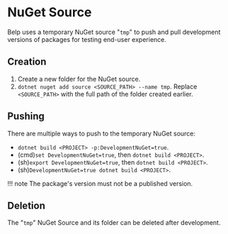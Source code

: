 # NuGet Source
Belp uses a temporary NuGet source "`tmp`" to push and pull development versions of packages for testing end-user experience.

## Creation
1. Create a new folder for the NuGet source.
1. `dotnet nuget add source <SOURCE_PATH> --name tmp`. Replace `<SOURCE_PATH>` with the full path of the folder created earlier.

## Pushing
There are multiple ways to push to the temporary NuGet source:
- `dotnet build <PROJECT> -p:DevelopmentNuGet=true`.
- (cmd)`set DevelopmentNuGet=true`, then `dotnet build <PROJECT>`.
- (sh)`export DevelopmentNuGet=true`, then `dotnet build <PROJECT>`.
- (sh)`DevelopmentNuGet=true dotnet build <PROJECT>`.

!!! note
    The package's version must not be a published version.

## Deletion
The "`tmp`" NuGet Source and its folder can be deleted after development.
